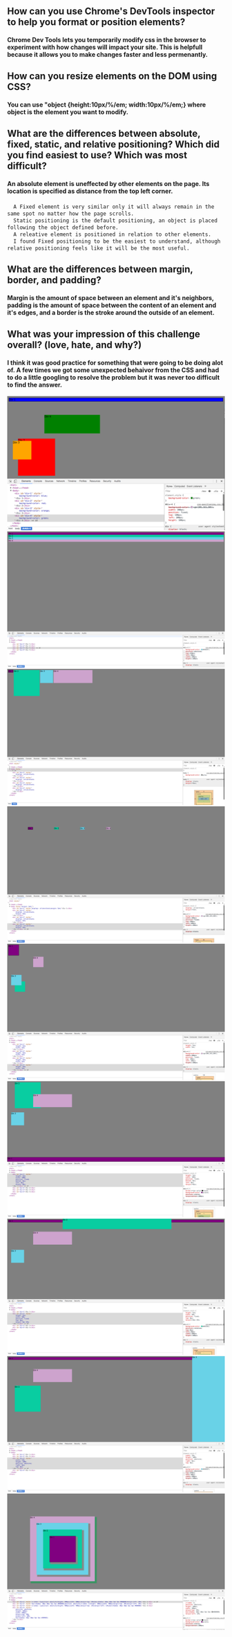 ## How can you use Chrome's DevTools inspector to help you format or position elements?
####  Chrome Dev Tools lets you temporarily modify css in the browser to experiment with how changes will impact your site. This is helpfull because it allows you to make changes faster and less permenantly. 
##
## How can you resize elements on the DOM using CSS?
####  You can use "object {height:10px/%/em; width:10px/%/em;} where object is the element you want to modify.
##
## What are the differences between absolute, fixed, static, and relative positioning? Which did you find easiest to use? Which was most difficult?
####  An absolute element is uneffected by other elements on the page. Its location is specified as distance from the top left corner.
      A Fixed element is very similar only it will always remain in the same spot no matter how the page scrolls. 
      Static positioning is the default positioning, an object is placed following the object defined before. 
      A releative element is positioned in relation to other elements. 
      I found Fixed positioning to be the easiest to understand, although relative positioning feels like it will be the most useful. 
##
## What are the differences between margin, border, and padding?
####  Margin is the amount of space between an element and it's neighbors, padding is the amount of space between the content of an element and it's edges, and a border is the stroke around the outside of an element.
##
## What was your impression of this challenge overall? (love, hate, and why?)
#### I think it was good practice for something that were going to be doing alot of. A few times we got some unexpected behaivor from the CSS and had to do a little googling to resolve the problem but it was never too difficult to find the answer.

![image](screenshots/1.png)
![image](screenshots/2.png)
![image](screenshots/3.png)
![image](screenshots/4.png)
![image](screenshots/5.png)
![image](screenshots/6.png)
![image](screenshots/7.png)
![image](screenshots/8.png)
![image](screenshots/9.png)